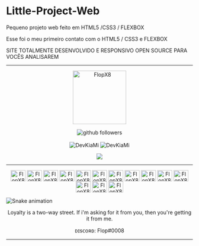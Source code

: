 # Little-Project-Web
Pequeno projeto web feito em HTML5 /CSS3 / FLEXBOX

Esse foi o meu primeiro contato com o HTML5 / CSS3 e FLEXBOX

SITE TOTALMENTE DESENVOLVIDO E RESPONSIVO OPEN SOURCE PARA VOCÊS ANALISAREM


<hr>
<p align="center">
    <img align="center" alt="FlopX8" height="144" width="144" src="https://cdn.discordapp.com/attachments/967973632787775597/967987146701037578/Sem_Titulo-1.png" />
</p>

<p align="center">
    <img src="https://img.shields.io/github/followers/FlopX8?label=Follow&style=social" alt="github followers" /><br>
    <br>
    <img src="https://github-readme-stats.vercel.app/api?username=FlopX8&show_icons=true&theme=dark" alt="DevKiaMi" />
    <img src="https://github-readme-stats.vercel.app/api/top-langs/?username=FlopX8&theme=dark" alt="DevKiaMi" />
    
</p>


<p align="center">
<a href="https://discord.gg/73RPjGbcjb" target="_blank"><img src="https://img.shields.io/badge/Discord-7289DA?style=for-the-badge&logo=discord&logoColor=white" target="_blank"></a> 
</p>

<hr>
<p align="center"> <img align="center" alt="FlopX8" height="30" width="40" src="https://icongr.am/devicon/c-original.svg"/> <img align="center" alt="FlopX8" height="30" width="40" src="https://icongr.am/devicon/cplusplus-original.svg"/> <img align="center" alt="FlopX8" height="30" width="40" src="https://icongr.am/devicon/csharp-original.svg"/> <img align="center" alt="FlopX8" height="30" width="40" src="https://cdn.jsdelivr.net/gh/devicons/devicon/icons/lua/lua-plain-wordmark.svg"/> <img align="center" alt="FlopX8" height="30" width="40" src="https://icongr.am/devicon/javascript-original.svg"/> <img align="center" alt="FlopX8" height="30" width="40" src="https://icongr.am/devicon/python-original.svg"/> <img align="center" alt="FlopX8" height="30" width="40" src="https://icongr.am/devicon/css3-original.svg"/> <img align="center" alt="FlopX8" height="30" width="40" src="https://icongr.am/devicon/html5-original.svg"/> <img align="center" alt="FlopX8" height="30" width="40" src="https://icongr.am/devicon/mysql-original.svg"/> <img align="center" alt="FlopX8" height="30" width="40" src="https://icongr.am/devicon/nodejs-original.svg"/> <img align="center" alt="FlopX8" height="30" width="40" src="https://icongr.am/devicon/django-original.svg"/> <img align="center" alt="FlopX8" height="30" width="40" src="https://icongr.am/devicon/docker-original.svg"/> <img align="center" alt="FlopX8" height="30" width="40" src="https://icongr.am/devicon/linux-original.svg"/> <img align="center" alt="FlopX8" height="30" width="40" src="https://icongr.am/devicon/windows8-original.svg"/> </p>

   ![Snake animation](https://raw.githubusercontent.com/zSpl1nterUS/zSpl1nterUS/523263f391533bfe4bca34c752e5d17438faa923/github-contribution-grid-snake.svg)
   
<p align="center"> Loyalty is a two-way street. If i'm asking for it from you, then you're getting it from me. </p>
<p align="center"> ᴅɪsᴄᴏʀᴅ: Flop#0008 </p>
<hr>
